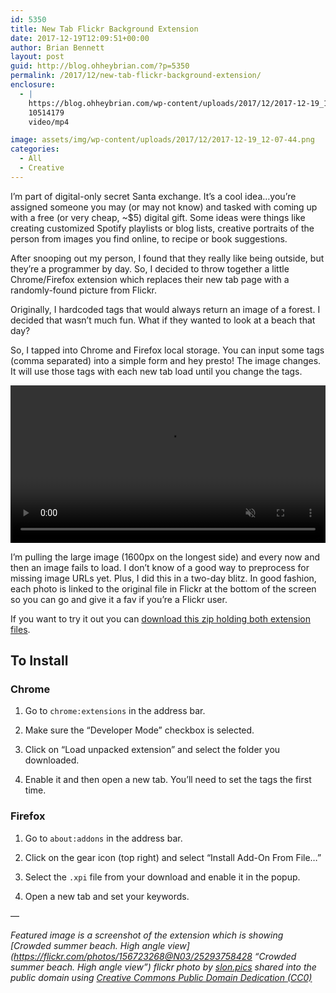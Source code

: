 ```yaml
---
id: 5350
title: New Tab Flickr Background Extension
date: 2017-12-19T12:09:51+00:00
author: Brian Bennett
layout: post
guid: http://blog.ohheybrian.com/?p=5350
permalink: /2017/12/new-tab-flickr-background-extension/
enclosure:
  - |
    https://blog.ohheybrian.com/wp-content/uploads/2017/12/2017-12-19_12-05-25.mp4
    10514179
    video/mp4

image: assets/img/wp-content/uploads/2017/12/2017-12-19_12-07-44.png
categories:
  - All
  - Creative
---
```

I&#8217;m part of digital-only secret Santa exchange. It&#8217;s a cool idea&#8230;you&#8217;re assigned someone you may (or may not know) and tasked with coming up with a free (or very cheap, ~$5) digital gift. Some ideas were things like creating customized Spotify playlists or blog lists, creative portraits of the person from images you find online, to recipe or book suggestions.

After snooping out my person, I found that they really like being outside, but they&#8217;re a programmer by day. So, I decided to throw together a little Chrome/Firefox extension which replaces their new tab page with a randomly-found picture from Flickr.

Originally, I hardcoded tags that would always return an image of a forest. I decided that wasn&#8217;t much fun. What if they wanted to look at a beach that day?

So, I tapped into Chrome and Firefox local storage. You can input some tags (comma separated) into a simple form and hey presto! The image changes. It will use those tags with each new tab load until you change the tags.

<video style="width:100%; height:auto" autoplay muted loop><source src="https://blog.ohheybrian.com/wp-content/uploads/2017/12/2017-12-19_12-05-25.mp4" type="video/mp4" /></video>

I&#8217;m pulling the large image (1600px on the longest side) and every now and then an image fails to load. I don&#8217;t know of a good way to preprocess for missing image URLs yet. Plus, I did this in a two-day blitz. In good fashion, each photo is linked to the original file in Flickr at the bottom of the screen so you can go and give it a fav if you&#8217;re a Flickr user.

If you want to try it out you can [download this zip holding both extension files](https://ohheybrian.com/media/newTab.zip).

## To Install

### Chrome

1. Go to `chrome:extensions` in the address bar.

2. Make sure the &#8220;Developer Mode&#8221; checkbox is selected.

3. Click on &#8220;Load unpacked extension&#8221; and select the folder you downloaded.

4. Enable it and then open a new tab. You&#8217;ll need to set the tags the first time.

### Firefox

1. Go to `about:addons` in the address bar.

2. Click on the gear icon (top right) and select &#8220;Install Add-On From File&#8230;&#8221;

3. Select the `.xpi` file from your download and enable it in the popup.

4. Open a new tab and set your keywords.

&#8212;

_Featured image is a screenshot of the extension which is showing [Crowded summer beach. High angle view](https://flickr.com/photos/156723268@N03/25293758428 &#8220;Crowded summer beach. High angle view&#8221;) flickr photo by [slon.pics](https://flickr.com/people/156723268@N03) shared into the public domain using [Creative Commons Public Domain Dedication (CC0)](https://creativecommons.org/publicdomain/zero/1.0/)_
